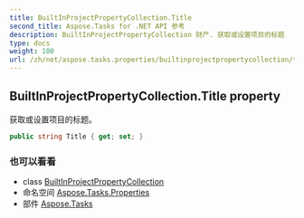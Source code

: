 ```yaml
---
title: BuiltInProjectPropertyCollection.Title
second_title: Aspose.Tasks for .NET API 参考
description: BuiltInProjectPropertyCollection 财产. 获取或设置项目的标题
type: docs
weight: 100
url: /zh/net/aspose.tasks.properties/builtinprojectpropertycollection/title/
---
```

## BuiltInProjectPropertyCollection.Title property

获取或设置项目的标题。

```csharp
public string Title { get; set; }
```

### 也可以看看

* class [BuiltInProjectPropertyCollection](../)
* 命名空间 [Aspose.Tasks.Properties](../../builtinprojectpropertycollection/)
* 部件 [Aspose.Tasks](../../../)



